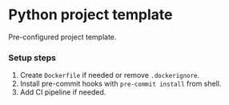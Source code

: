 # Python project template
Pre-configured project template.

### Setup steps
1. Create `Dockerfile` if needed or remove `.dockerignore`.
1. Install pre-commit hooks with `pre-commit install` from shell.
1. Add CI pipeline if needed.
